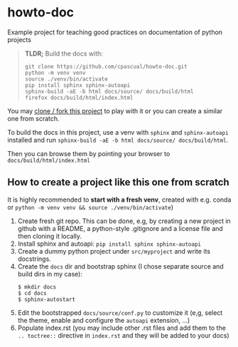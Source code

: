 # howto-doc
Example project for teaching good practices on documentation of python projects

> **TLDR;** Build the docs with:
> ```console
> git clone https://github.com/cpascual/howto-doc.git
> python -m venv venv
> source ./venv/bin/activate
> pip install sphinx sphinx-autoapi
> sphinx-build -aE -b html docs/source/ docs/build/html
> firefox docs/build/html/index.html
> ```

You may [clone / fork this project](https://docs.github.com/en/repositories/creating-and-managing-repositories/cloning-a-repository) to play with it or you can create a similar one from scratch.

To build the docs in this project, use a venv with `sphinx` and `sphinx-autoapi` installed and run `sphinx-build -aE -b html docs/source/ docs/build/html`.

Then you can browse them by pointing your browser to `docs/build/html/index.html`

## How to create a project like this one from scratch

It is highly recommended to **start with a fresh venv**, created with e.g. conda or `python -m venv venv && source ./venv/bin/activate`)

1. Create fresh git repo. This can be done, e.g, by creating a new project in github with a README, a python-style .gitignore and a license file and then cloning it locally.
2. Install sphinx and autoapi: `pip install sphinx sphinx-autoapi`
3. Create a dummy python project under `src/myproject` and write its docstrings.
4. Create the `docs` dir and bootstrap sphinx (I chose separate source and build dirs in my case):
   ```console
   $ mkdir docs
   $ cd docs
   $ sphinx-autostart
   ```
5. Edit the bootstrapped `docs/source/conf.py` to customize it (e,g, select the theme, enable and configure the `autoapi` extension, ...)
6. Populate index.rst (you may include other .rst files and add them to the `.. toctree::` directive in `index.rst` and they will be added to your docs)
